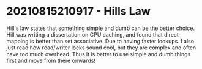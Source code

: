 # 20210815210917 - Hills Law

Hill's law states that something simple and dumb can be the better choice. Hill was writing a dissertation on CPU caching, and found that direct-mapping
is better than set associative. Due to having faster lookups. I also just read how read/writer locks sound cool, but they are complex and often have too much
overhead. Thus it is better to use simple and dumb things first and move from there onwards!
